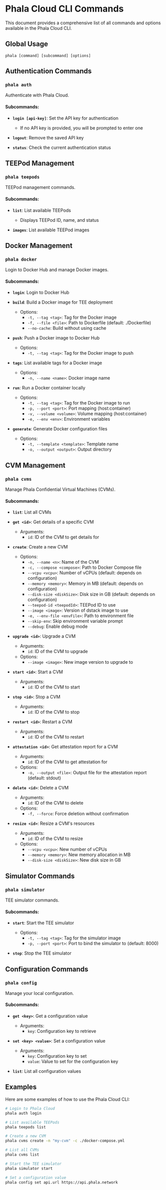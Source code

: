 # Phala Cloud CLI Commands

This document provides a comprehensive list of all commands and options available in the Phala Cloud CLI.

## Global Usage

```
phala [command] [subcommand] [options]
```

## Authentication Commands

### `phala auth`

Authenticate with Phala Cloud.

#### Subcommands:

- **`login [api-key]`**: Set the API key for authentication
  - If no API key is provided, you will be prompted to enter one

- **`logout`**: Remove the saved API key

- **`status`**: Check the current authentication status

## TEEPod Management

### `phala teepods`

TEEPod management commands.

#### Subcommands:

- **`list`**: List available TEEPods
  - Displays TEEPod ID, name, and status

- **`images`**: List available TEEPod images

## Docker Management

### `phala docker`

Login to Docker Hub and manage Docker images.

#### Subcommands:

- **`login`**: Login to Docker Hub
  
- **`build`**: Build a Docker image for TEE deployment
  - Options:
    - `-t, --tag <tag>`: Tag for the Docker image
    - `-f, --file <file>`: Path to Dockerfile (default: ./Dockerfile)
    - `--no-cache`: Build without using cache

- **`push`**: Push a Docker image to Docker Hub
  - Options:
    - `-t, --tag <tag>`: Tag for the Docker image to push

- **`tags`**: List available tags for a Docker image
  - Options:
    - `-n, --name <name>`: Docker image name

- **`run`**: Run a Docker container locally
  - Options:
    - `-t, --tag <tag>`: Tag for the Docker image to run
    - `-p, --port <port>`: Port mapping (host:container)
    - `-v, --volume <volume>`: Volume mapping (host:container)
    - `-e, --env <env>`: Environment variables

- **`generate`**: Generate Docker configuration files
  - Options:
    - `-t, --template <template>`: Template name
    - `-o, --output <output>`: Output directory

## CVM Management

### `phala cvms`

Manage Phala Confidential Virtual Machines (CVMs).

#### Subcommands:

- **`list`**: List all CVMs
  
- **`get <id>`**: Get details of a specific CVM
  - Arguments:
    - `id`: ID of the CVM to get details for

- **`create`**: Create a new CVM
  - Options:
    - `-n, --name <n>`: Name of the CVM
    - `-c, --compose <compose>`: Path to Docker Compose file
    - `--vcpu <vcpu>`: Number of vCPUs (default: depends on configuration)
    - `--memory <memory>`: Memory in MB (default: depends on configuration)
    - `--disk-size <diskSize>`: Disk size in GB (default: depends on configuration)
    - `--teepod-id <teepodId>`: TEEPod ID to use
    - `--image <image>`: Version of dstack image to use
    - `-e, --env-file <envFile>`: Path to environment file
    - `--skip-env`: Skip environment variable prompt
    - `--debug`: Enable debug mode

- **`upgrade <id>`**: Upgrade a CVM
  - Arguments:
    - `id`: ID of the CVM to upgrade
  - Options:
    - `--image <image>`: New image version to upgrade to

- **`start <id>`**: Start a CVM
  - Arguments:
    - `id`: ID of the CVM to start

- **`stop <id>`**: Stop a CVM
  - Arguments:
    - `id`: ID of the CVM to stop

- **`restart <id>`**: Restart a CVM
  - Arguments:
    - `id`: ID of the CVM to restart

- **`attestation <id>`**: Get attestation report for a CVM
  - Arguments:
    - `id`: ID of the CVM to get attestation for
  - Options:
    - `-o, --output <file>`: Output file for the attestation report (default: stdout)

- **`delete <id>`**: Delete a CVM
  - Arguments:
    - `id`: ID of the CVM to delete
  - Options:
    - `-f, --force`: Force deletion without confirmation

- **`resize <id>`**: Resize a CVM's resources
  - Arguments:
    - `id`: ID of the CVM to resize
  - Options:
    - `--vcpu <vcpu>`: New number of vCPUs
    - `--memory <memory>`: New memory allocation in MB
    - `--disk-size <diskSize>`: New disk size in GB

## Simulator Commands

### `phala simulator`

TEE simulator commands.

#### Subcommands:

- **`start`**: Start the TEE simulator
  - Options:
    - `-t, --tag <tag>`: Tag for the simulator image
    - `-p, --port <port>`: Port to bind the simulator to (default: 8000)

- **`stop`**: Stop the TEE simulator

## Configuration Commands

### `phala config`

Manage your local configuration.

#### Subcommands:

- **`get <key>`**: Get a configuration value
  - Arguments:
    - `key`: Configuration key to retrieve

- **`set <key> <value>`**: Set a configuration value
  - Arguments:
    - `key`: Configuration key to set
    - `value`: Value to set for the configuration key

- **`list`**: List all configuration values

## Examples

Here are some examples of how to use the Phala Cloud CLI:

```bash
# Login to Phala Cloud
phala auth login

# List available TEEPods
phala teepods list

# Create a new CVM
phala cvms create -n "my-cvm" -c ./docker-compose.yml

# List all CVMs
phala cvms list

# Start the TEE simulator
phala simulator start

# Set a configuration value
phala config set api.url https://api.phala.network
```